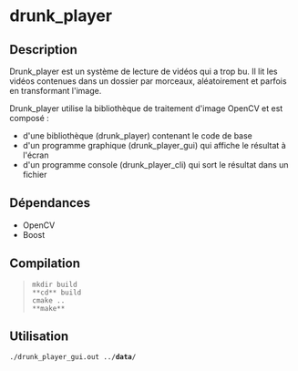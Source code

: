 # drunk_player

## Description

  Drunk_player est un système de lecture de vidéos qui a trop bu. Il lit les vidéos contenues dans un dossier par morceaux, aléatoirement et parfois en transformant l'image.

  Drunk_player utilise la bibliothèque de traitement d'image OpenCV et est composé :

  * d'une bibliothèque (drunk_player) contenant le code de base
  * d'un programme graphique (drunk_player_gui) qui affiche le résultat à l'écran
  * d'un programme console (drunk_player_cli) qui sort le résultat dans un fichier

## Dépendances

  * OpenCV
  * Boost

## Compilation

>     mkdir build
>     **cd** build
>     cmake ..
>     **make**

## Utilisation

  `./drunk_player_gui.out ../`**`data`**`/`
